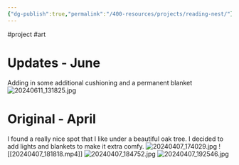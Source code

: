 ```yaml
---
{"dg-publish":true,"permalink":"/400-resources/projects/reading-nest/"}
---
```


#project #art 

# Updates - June
Adding in some additional cushioning and a permanent blanket
![20240611_131825.jpg](/img/user/20240611_131825.jpg)
# Original - April
I found a really nice spot that I like under a beautiful oak tree. 
I decided to add lights and blankets to make it extra comfy.
![20240407_174029.jpg](/img/user/Attachments/20240407_174029.jpg)
![[20240407_181818.mp4]]
![20240407_184752.jpg](/img/user/Attachments/20240407_184752.jpg)
![20240407_192546.jpg](/img/user/Attachments/20240407_192546.jpg)